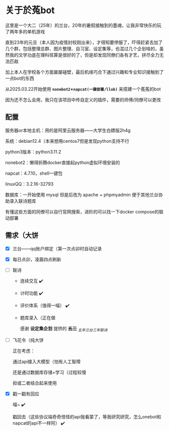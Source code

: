 # 关于於菟bot

这里是一个大二（25年）的兰台，20年的暑假接触到的墨魂，让我非常快乐的玩了两年多的单机游戏

直到23年的元旦（本人因为疫情封校刚出来），才得知要停服了，吓得赶紧去加了几个群，包括整理总群、图片整理、自习室、设定集等，也混过几个企划啥的，虽然我的文学功底在理科班算是很好的了，但是却发现同僚们各有才艺，拼尽全力无法匹敌

加上本人在学校各个方面屡屡碰壁，最后机缘巧合下通过兴趣和专业知识接触到了一点bot的东西

从2025.03.22开始使用 **`nonebot2`+`napcat(一键部署/llob)`** 来搭建一个菟菟的bot

因为还不怎么会用，我只在该项目中传自定义的插件，需要的师傅/同僚可以更改


## 配置

服务器or本地主机：用的是阿里云服务器——大学生白嫖版2h4g

系统：debian12.4（本来想用centos7但是发现python支持不行

python3版本：python3.11.2

nonebot2：懒得折腾docker直接起python虚拟环境安装的

napcat：4.7.10，shell一键包

linuxQQ：3.2.16-32793

数据库：一开始使用 mysql 但是后改为 apache + phpmyadmin 便于其他兰台协助录入联诗题库



有懂这些方面的同僚可以自行官网搜索，进阶的可以找一下docker compose的联动部署



## 需求（大饼

- [x] 兰台——qq账户绑定（第一次点卯时自动记录

- [x] 每日点卯，凌晨四点刷新

- [ ] 联诗

  - 连续交互 :heavy_check_mark:

  - 计时功能 :heavy_check_mark:

  - 评价体系（值得一喵） :heavy_check_mark:

  - 题库录入（正在做

    感谢 **设定集企划** 提供的 ~~**五三**~~ <sub>*五年兰台三年联诗*</sub>

- [ ] 飞花令（纯大饼

  正在考虑：

  通过api接入大模型（怕有人工智障

  还是通过数据库存储+学习（过程较慢

  抑或二者结合起来使用

- [x] 戳一戳有回应

  喵~  :heavy_check_mark:

  戳回去（这些协议端奇奇怪怪的api我看蒙了，等我研究研究，怎么onebot和napcat的api不一样阿） :heavy_check_mark:
